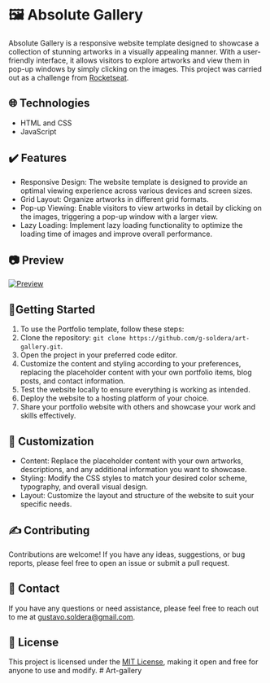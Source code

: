 # 🖼️ Absolute Gallery

Absolute Gallery is a responsive website template designed to showcase a collection of stunning artworks in a visually appealing manner. With a user-friendly interface, it allows visitors to explore artworks and view them in pop-up windows by simply clicking on the images. This project was carried out as a challenge from [Rocketseat](https://app.rocketseat.com.br).

## 🌐 Technologies

* HTML and CSS
* JavaScript

## ✔️ Features

* Responsive Design: The website template is designed to provide an optimal viewing experience across various devices and screen sizes.
* Grid Layout: Organize artworks in different grid formats.
* Pop-up Viewing: Enable visitors to view artworks in detail by clicking on the images, triggering a pop-up window with a larger view.
* Lazy Loading: Implement lazy loading functionality to optimize the loading time of images and improve overall performance.

## 📷 Preview

[![Preview](https://cdn.discordapp.com/attachments/1109870440945565726/1111628222283644928/absolutegalleryHeader.png)](https://g-soldera.github.io/art-gallery/)

## 📃Getting Started

1. To use the Portfolio template, follow these steps:
2. Clone the repository: `git clone https://github.com/g-soldera/art-gallery.git`.
3. Open the project in your preferred code editor.
4. Customize the content and styling according to your preferences, replacing the placeholder content with your own portfolio items, blog posts, and contact information.
5. Test the website locally to ensure everything is working as intended.
6. Deploy the website to a hosting platform of your choice.
7. Share your portfolio website with others and showcase your work and skills effectively.

## 🎨 Customization

* Content: Replace the placeholder content with your own artworks, descriptions, and any additional information you want to showcase.
* Styling: Modify the CSS styles to match your desired color scheme, typography, and overall visual design.
* Layout: Customize the layout and structure of the website to suit your specific needs.

## ✍️ Contributing

Contributions are welcome! If you have any ideas, suggestions, or bug reports, please feel free to open an issue or submit a pull request.

## 📇 Contact

If you have any questions or need assistance, please feel free to reach out to me at [gustavo.soldera@gmail.com](mailto:gustavo.soldera@gmail.com).

## 🪪 License

This project is licensed under the [MIT License](https://opensource.org/licenses/MIT), making it open and free for anyone to use and modify.
#   A r t - g a l l e r y  
 